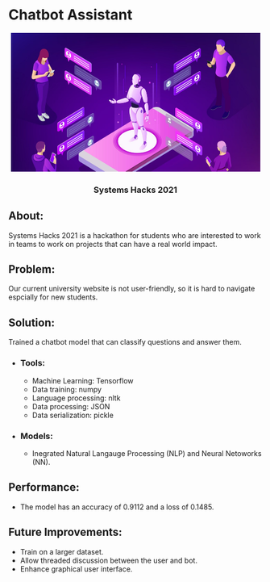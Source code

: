 # Chatbot Assistant
<p align="center">
  <img width=495 height=275 src="images/wallpaper.jpg" />
</p>

<h3 align="center">Systems Hacks 2021</h3>

## **About:**
Systems Hacks 2021 is a hackathon for students who are interested to work in teams to work on projects that can have a real world impact.

## **Problem:**
Our current university website is not user-friendly, so it is hard to navigate espcially for new students.

## **Solution:**
Trained a chatbot model that can classify questions and answer them.

- ### Tools:
    * Machine Learning: Tensorflow
    * Data training: numpy
    * Language processing: nltk 
    * Data processing: JSON
    * Data serialization: pickle

- ### Models:
    * Inegrated Natural Langauge Processing (NLP) and Neural Netoworks (NN).

## **Performance:**
- The model has an accuracy of 0.9112 and a loss of 0.1485.

## **Future Improvements:**
- Train on a larger dataset.
- Allow threaded discussion between the user and bot.
- Enhance graphical user interface.
